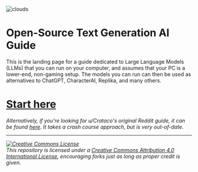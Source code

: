 ![clouds](https://user-images.githubusercontent.com/55674863/233225413-72efd34a-1cfa-4f49-b100-01d6c40287ec.jpg)

# Open-Source Text Generation AI Guide

This is the landing page for a guide dedicated to Large Language Models (LLMs) that you can run on your computer, and assumes that your PC is a lower-end, non-gaming setup. The models you can run can then be used as alternatives to ChatGPT, CharacterAI, Replika, and many others.

# [Start here](https://github.com/Crataco/ai-guide/blob/main/guide/table-of-contents.md)

*Alternatively, if you're looking for u/Crataco's original Reddit guide, it can be found [here](https://github.com/Crataco/ai-guide/blob/main/guide/original.md). It takes a crash course approach, but is very out-of-date.*

* * *

_<a rel="license" href="http://creativecommons.org/licenses/by/4.0/"><img alt="Creative Commons License" style="border-width:0" src="https://i.creativecommons.org/l/by/4.0/88x31.png" /></a><br />This repository is licensed under a <a rel="license" href="http://creativecommons.org/licenses/by/4.0/">Creative Commons Attribution 4.0 International License</a>, encouraging forks just as long as proper credit is given._
